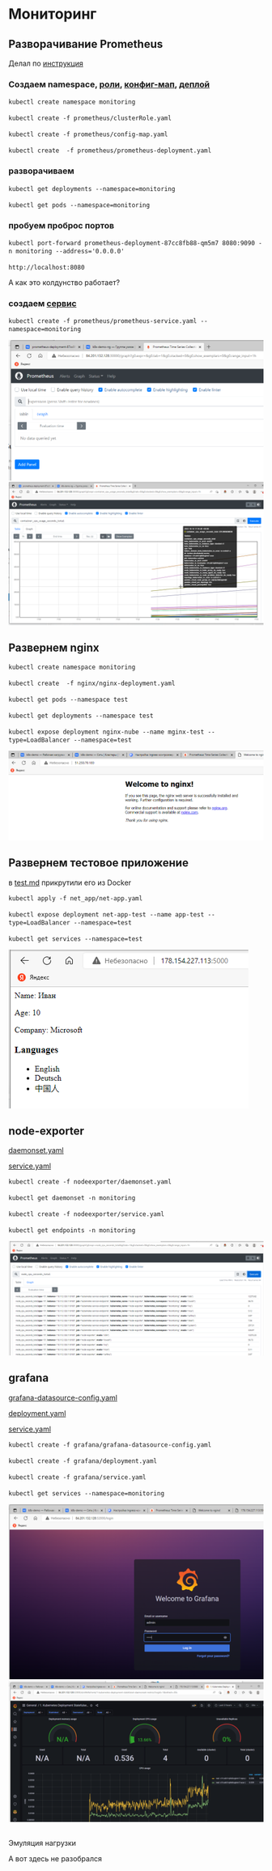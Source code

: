 # Мониторинг

## Разворачивание Prometheus

Делал по [инструкция](https://devopscube.com/setup-prometheus-monitoring-on-kubernetes/)

### Создаем namespace, [роли](prometheus/clusterRole.yaml), [конфиг-мап](prometheus/config-map.yaml), [деплой](prometheus/prometheus-deployment.yaml)

```
kubectl create namespace monitoring

kubectl create -f prometheus/clusterRole.yaml

kubectl create -f prometheus/config-map.yaml

kubectl create  -f prometheus/prometheus-deployment.yaml
```

### разворачиваем

```
kubectl get deployments --namespace=monitoring

kubectl get pods --namespace=monitoring
```

### пробуем проброс портов
```
kubectl port-forward prometheus-deployment-87cc8fb88-qm5m7 8080:9090 -n monitoring --address='0.0.0.0'

http://localhost:8080

```
А как это колдунство работает?

### создаем [сервис](prometheus/prometheus-service.yaml)
```
kubectl create -f prometheus/prometheus-service.yaml --namespace=monitoring
```

![screenshot 001](screenshots/001.png)
![screenshot 002](screenshots/002.png)


## Развернем nginx

```
kubectl create namespace monitoring

kubectl create  -f nginx/nginx-deployment.yaml

kubectl get pods --namespace test

kubectl get deployments --namespace test

kubectl expose deployment nginx-nube --name mginx-test --type=LoadBalancer --namespace=test

```
![screenshot 003](screenshots/003.png)

## Развернем тестовое приложение

в [test.md](tests/TEST.md) прикрутили его из Docker

```
kubectl apply -f net_app/net-app.yaml

kubectl expose deployment net-app-test --name app-test --type=LoadBalancer --namespace=test

kubectl get services --namespace=test
```

![screenshot 004](screenshots/004.png)


## node-exporter

[daemonset.yaml](nodeexporter/daemonset.yaml)

[service.yaml](nodeexporter/service.yaml)

```
kubectl create -f nodeexporter/daemonset.yaml

kubectl get daemonset -n monitoring

kubectl create -f nodeexporter/service.yaml

kubectl get endpoints -n monitoring 
```

![screenshot 005](screenshots/005.png)


## grafana

[grafana-datasource-config.yaml](grafana/grafana-datasource-config.yaml)

[deployment.yaml](grafana/deployment.yaml)

[service.yaml](grafana/service.yaml)

```
kubectl create -f grafana/grafana-datasource-config.yaml

kubectl create -f grafana/deployment.yaml

kubectl create -f grafana/service.yaml

kubectl get services --namespace=monitoring
```

![screenshot 006](screenshots/006.png)
![screenshot 007](screenshots/007.png)

##
Эмуляция нагрузки

А вот здесь не разобрался 
